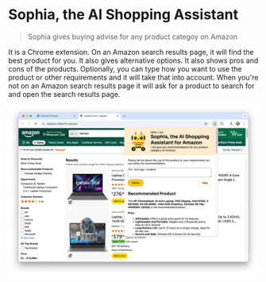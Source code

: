 # Sophia, the AI Shopping Assistant

> Sophia gives buying advise for any product categoy on Amazon

It is a Chrome extension. On an Amazon search results page, it will find the best product for you. It also gives alternative options. It also shows pros and cons of the products. Optionally, you can type how you want to use the product or other requirements and it will take that into account. When you're not on an Amazon search results page it will ask for a product to search for and open the search results page.


![Sophia screenshot](https://raw.githubusercontent.com/edwinm/ai-assistant/refs/heads/main/img/screenshot.png)

